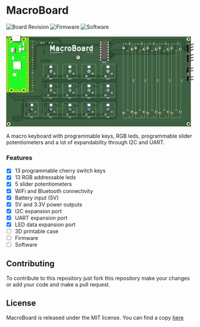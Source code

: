 # MacroBoard
![Board Revision](https://img.shields.io/badge/Board_Revision-1.1-green)
![Firmware](https://img.shields.io/badge/Software-WIP-yellow)
![Software](https://img.shields.io/badge/Software-Not_started-red)


![Preview](https://github.com/LoreSchaeffer/MacroBoard/blob/main/assets/front.png)

A macro keyboard with programmable keys, RGB leds, programmable slider potentiometers and a lot of expandability through I2C and UART.

### Features
- [x] 13 programmable cherry switch keys
- [x] 13 RGB addressable leds
- [x] 5 slider potentiometers
- [x] WiFi and Bluetooth connectivity
- [x] Battery input (5V)
- [x] 5V and 3.3V power outputs
- [x] I2C expansion port
- [x] UART expansion port
- [x] LED data expansion port
- [ ] 3D printable case
- [ ] Firmware
- [ ] Software

## Contributing
To contribute to this repository just fork this repository make your changes or add your code and make a pull request.

## License
MacroBoard is released under the MIT license. You can find a copy [here](https://github.com/LoreSchaeffer/MacroBoard/blob/master/LICENSE)